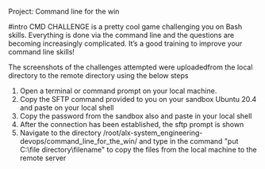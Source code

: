 Project: Command line for the win

#intro
CMD CHALLENGE is a pretty cool game challenging you on Bash skills. Everything is done via the command line and the questions are becoming increasingly complicated. It’s a good training to improve your command line skills!


 The screenshots of the challenges attempted were uploadedfrom the local directory to the remote directory using the below steps 

1. Open a terminal or command prompt on your local machine.
2. Copy the SFTP command provided to you on your sandbox Ubuntu 20.4 and paste on your local shell
3. Copy the password from the sandbox also and paste in your local shell
4. After the connection has been established, the sftp prompt is shown
5. Navigate to the directory /root/alx-system_engineering-devops/command_line_for_the_win/ and type in the command "put C:\file directory\filename" to copy the files from the local machine to the remote server
